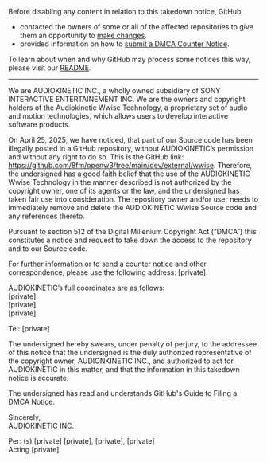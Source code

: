 Before disabling any content in relation to this takedown notice, GitHub
- contacted the owners of some or all of the affected repositories to give them an opportunity to [make changes](https://docs.github.com/en/github/site-policy/dmca-takedown-policy#a-how-does-this-actually-work).
- provided information on how to [submit a DMCA Counter Notice](https://docs.github.com/en/articles/guide-to-submitting-a-dmca-counter-notice).

To learn about when and why GitHub may process some notices this way, please visit our [README](https://github.com/github/dmca/blob/master/README.md#anatomy-of-a-takedown-notice).

---

We are AUDIOKINETIC INC., a wholly owned subsidiary of SONY INTERACTIVE ENTERTAINEMENT INC. We are the owners and copyright holders of the Audiokinetic Wwise Technology, a proprietary set of audio and motion technologies, which allows users to develop interactive software products.

On April 25, 2025, we have noticed, that part of our Source code has been  illegally posted in a GitHub repository, without AUDIOKINETIC’s permission and without any right to do so. This is the GitHub link: https://github.com/8fm/openw3/tree/main/dev/external/wwise. Therefore, the undersigned has a good faith belief that the use of the AUDIOKINETIC Wwise Technology in the manner described is not authorized by the copyright owner, one of its agents or the law, and the undersigned has taken fair use into consideration. The repository owner and/or user needs to immediately remove and delete the AUDIOKINETIC Wwise Source code and any references thereto.

Pursuant to section 512 of the Digital Millenium Copyright Act (“DMCA”) this constitutes a notice and request to take down the access to the repository and to our Source code.

For further information or to send a counter notice and other correspondence, please use the following address: [private].


AUDIOKINETIC’s full coordinates are as follows:  
[private]  
[private]  
[private]  

Tel: [private]  

The undersigned hereby swears, under penalty of perjury, to the addressee of this notice that the undersigned is the duly authorized representative of the copyright owner, AUDIONKINETIC INC., and authorized to act for AUDIOKINETIC in this matter, and that the information in this takedown notice is accurate.

The undersigned has read and understands GitHub's Guide to Filing a DMCA Notice.

Sincerely,  
AUDIOKINETIC INC.  
 
Per: (s) [private] [private], [private], [private]  
Acting [private]

